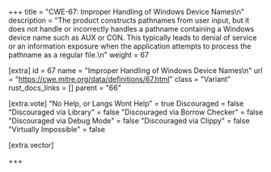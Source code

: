 +++
title = "CWE-67: Improper Handling of Windows Device Names\n"
description = "The product constructs pathnames from user input, but it does not handle or incorrectly handles a pathname containing a Windows device name such as AUX or CON. This typically leads to denial of service or an information exposure when the application attempts to process the pathname as a regular file.\n"
weight = 67

[extra]
id = 67
name = "Improper Handling of Windows Device Names\n"
url = "https://cwe.mitre.org/data/definitions/67.html"
class = "Variant"
rust_docs_links = []
parent = "66"

[extra.vote]
"No Help, or Langs Wont Help" = true
Discouraged = false
"Discouraged via Library" = false
"Discouraged via Borrow Checker" = false
"Discouraged via Debug Mode" = false
"Discouraged via Clippy" = false
"Virtually Impossible" = false

[extra.vector]

+++